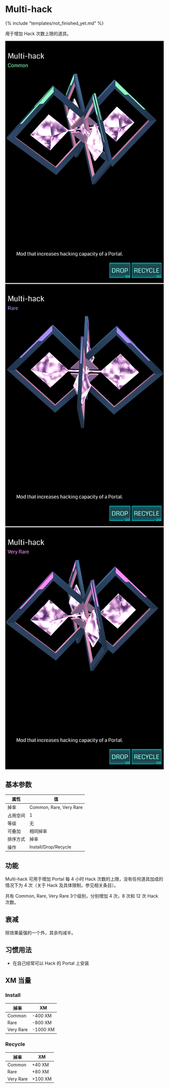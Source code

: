 # Multi-hack

{% include "templates/not_finished_yet.md" %}

用于增加 Hack 次数上限的道具。

![Multi-hack Common](images/multi-hack_common.png)
![Multi-hack Rare](images/multi-hack_rare.png)
![Multi-hack Very Rare](images/multi-hack_very_rare.png)

## 基本参数

| 属性 | 值 |
|-|-|
| 掉率 | Common, Rare, Very Rare |
| 占用空间 | 1 |
| 等级 | 无 |
| 可叠加 | 相同掉率 |
| 排序方式 | 掉率 |
| 操作 | Install/Drop/Recycle |

## 功能

Multi-hack 可用于增加 Portal 每 4 小时 Hack 次数的上限，没有任何道具加成的情况下为 4 次（关于 Hack 及具体限制，参见相关条目）。

共有 Common, Rare, Very Rare 3个级别，分别增加 4 次，8 次和 12 次 Hack 次数。

## 衰减

除效果最强的一个外，其余均减半。

## 习惯用法

 * 在自己经常可以 Hack 的 Portal 上安装

## XM 当量

### Install

| 掉率 | XM |
|-|-|
| Common | -400 XM |
| Rare | -800 XM |
| Very Rare | -1000 XM |

### Recycle

| 掉率 | XM |
|-|-|
| Common | +40 XM |
| Rare | +80 XM |
| Very Rare | +100 XM |
